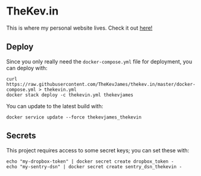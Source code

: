 # TheKev.in

This is where my personal website lives. Check it out [here!](http://thekev.in)

## Deploy

Since you only really need the `docker-compose.yml` file for deployment, you
can deploy with:

    curl https://raw.githubusercontent.com/TheKevJames/thekev.in/master/docker-compose.yml > thekevin.yml
    docker stack deploy -c thekevin.yml thekevjames

You can update to the latest build with:

    docker service update --force thekevjames_thekevin

## Secrets

This project requires access to some secret keys; you can set these with:

    echo "my-dropbox-token" | docker secret create dropbox_token -
    echo "my-sentry-dsn" | docker secret create sentry_dsn_thekevin -
